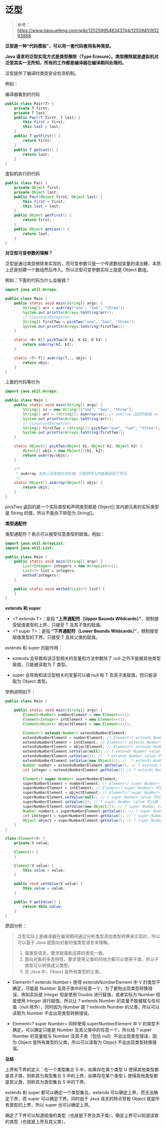 # 泛型

> 参考：https://www.liaoxuefeng.com/wiki/1252599548343744/1255945193293888

**泛型是一种“代码模板”，可以用一套代码套用各种类型。**

**Java 语言的泛型实现方式是类型擦除（Type Erasure）。类型擦除就是虚拟机对泛型其实一无所知，所有的工作都是编译器在编译期间处理的。**

泛型提供了编译时类型安全检测机制。

例如：

编译器看到的代码

```java
public class Pair<T> {
    private T first;
    private T last;
    public Pair(T first, T last) {
        this.first = first;
        this.last = last;
    }
    public T getFirst() {
        return first;
    }
    public T getLast() {
        return last;
    }
}
```

虚拟机执行的代码

```java
public class Pair {
    private Object first;
    private Object last;
    public Pair(Object first, Object last) {
        this.first = first;
        this.last = last;
    }
    public Object getFirst() {
        return first;
    }
    public Object getLast() {
        return last;
    }
}
```





**对泛型可变参数的理解？**

泛型是通过类型擦除来实现的，而可变参数只是一个传递数组变量的语法糖，本质上还是创建一个数组然后传入。所以泛型可变参数实际上就是 Object 数组。

例如：下面的代码为什么会报错？

```java
import java.util.Arrays;

public class Main {
    public static void main(String[] args) {
        String[] arr = asArray("one", "two", "three");
        System.out.println(Arrays.toString(arr));
        // ClassCastException:
        String[] firstTwo = pickTwo("one", "two", "three");
        System.out.println(Arrays.toString(firstTwo));
    }

    static <K> K[] pickTwo(K k1, K k2, K k3) {
        return asArray(k1, k2);
    }

    static <T> T[] asArray(T... objs) {
        return objs;
    }
}
```

上面的代码等价为

```java
import java.util.Arrays;

public class Main {
    public static void main(String[] args) {
        String[] ss = new String[]{"one", "two", "three"};
        String[] arr = (String[]) asArray(ss); // asArray 返回的就是 ss 只不过声明为 Object[]，实际上还是 String[]
        System.out.println(Arrays.toString(arr));
        // ClassCastException:
        String[] firstTwo = (String[]) pickTwo("one", "two", "three"); // pickTwo 返回的是一个新创建的 Object[]，只不过里面的元素实际上是字符串
        System.out.println(Arrays.toString(firstTwo));
    }

    static Object[] pickTwo(Object k1, Object k2, Object k3) {
        Object[] objs = new Object[]{k1, k2};
        return asArray(objs);
    }

    /**
     * asArray 本质上没有做任何处理，只是把传入的数据返回了而已。
     */
    static Object[] asArray(Object[] objs) {
        return objs;
    }
}
```

pickTwo 返回的是一个实际类型和声明类型都是 Object[] 其内部元素的实际类型是 String 的值，所以不能向下转型为 String[]。



**类型通配符**

类型通配符 ? 表示可以接受任意类型的赋值。例如：

```java
import java.util.ArrayList;
import java.util.List;

public class Main {
    public static void main(String[] args) {
        List<Integer> integers = new ArrayList<>();
        List<?> list = integers;
        method(integers);
    }

    public static void method(List<?> list) {
    }
}
```

**extends 和 super**

- \<? extends T\>：是指 **“上界通配符（Upper Bounds Wildcards）”**，限制接受赋值类型的上界，只接受 T 及其子类的赋值。
- \<? super T\>：是指 **“下界通配符（Lower Bounds Wildcards）”**，限制接受赋值类型的下界，只接受 T 及其父类的赋值。

extends 和 super 的副作用：

- extends 会导致和该泛型相关的变量和方法参数除了 null 之外不能被其他类型赋值，只能被读取为 T 类型。

- super 会导致和该泛型相关的变量可以被 null 和 T 及其子类赋值，但只能读取为 Object 类型。

举例说明如下：

```java
public class Main {

    public static void main(String[] args) {
        Element<Number> numberElement = new Element<>(1);
        Element<Integer> intElement = new Element<>(1);
        Element<Object> objectElement = new Element<>(1);

        Element<? extends Number> extendsNumberElement;
        extendsNumberElement = numberElement; // Element<? extends Number> 可被 Element<Number> 赋值
        extendsNumberElement = intElement; // Element<? extends Number> 可被 Element<Number> 赋值
        extendsNumberElement = objectElement; // Element<? extends Number> 不可被 Element<Object> 赋值
        extendsNumberElement.setValue(null); // ? extends Number value 可以赋值为 null
        extendsNumberElement.setValue(2); //  ? extends Number value 不可以被 int 类型赋值
        extendsNumberElement.setValue(new Object()); //  ? extends Number value 不可以被 Object 类型赋值
        Number number = extendsNumberElement.getValue(); // ? extends Number value 可被读取为 Number
        int integer = extendsNumberElement.getValue(); // ? extends Number value 不可被读取为 int

        Element<? super Number> superNumberElement;
        superNumberElement = numberElement; // Element<? super Number> 可被 Element<Number> 赋值
        superNumberElement = intElement; // Element<? super Number> 可被 Element<Integer> 赋值
        superNumberElement = objectElement; // Element<? super Number> 可被 Element<Object> 赋值
        superNumberElement.setValue(null); // ? super Number value 可以赋值为 null
        superNumberElement.setValue(2); // ? super Number value 可以被 int 类型赋值
        superNumberElement.setValue(new Object()); // ? super Number value 不可以被 Object 类型赋值
        Number number1 = superNumberElement.getValue(); // ? super Number value 不可以读取为 Number
        int intteger1 = superNumberElement.getValue(); // ? super Number value 不可以读取为 Integer
        Object object = superNumberElement.getValue(); // ? super Number value 可以读取为 Object
    }
}

class Element<V> {
    private V value;

    Element() {
    }

    Element(V value) {
        this.value = value;
    }

    public void setValue(V value) {
        this.value = value;
    }

    public V getValue() {
        return this.value;
    }
}
```

原因分析：

> 泛型实际上是编译器在编译期间通过分析类型添加类型转换来实现的，所以可以基于 Java 是面向对象的强类型语言来理解。
>
> 1. 强类型语言，要求赋值和运算的类型一致。
> 2. 面向对象的多态特性，要求使用父类的的地方都可以使用子类，所以子类型可以转换成父类型。
> 3. 在 Java 中，Object 是所有类型的父类。

- Element<? extends Number> 使得 extendsNumberElement 中 V 的类型不确定，可能是 Number 及其子类中的任意一个，为了避免出现类型转换错误，例如实际是 Integer 但是使用 Double 进行赋值，或者实际为 Number 但是使用 Integer 进行赋值，所以让 ? extends Number 的变量不能被赋与任何值（null 除外），同时因为 Number 是 ? extends Number 的父类，所以可以读取为 Number 不会出现类型转换错误。

- Element<? super Number> 同样使得 superNumberElement 中 V 的类型不确定，可以确定只能是 Number 及其父类中的任意一个，所以给 ? super Number 的变量赋与 Number 及其子类（包括 null）不会出现类型错误，因为 Object 是所有类型的父类，所以可以读取为 Object 不会出现类型转换错误。

**总结**

上界和下界的定义：在一个类型集合 S 中，如果存在某个类型 U 使得其他类型都是其子类，则称其为类型集合 S 中的上界，如果存在某个类型 L 使得其他类型都是其父类，则称其为类型集合 S 中的下界。 

extends 和 super 都可以确定一个类型集合。extends 可以确定上界，而无法确定下界，而 super 可以确定下界，同时由于 Java 语言的特点导致 Object 就是所有类型的上界，所以 super 也可以确定上界。

确定了下界可以知道赋值的类型（也就是下界及其子类），确定上界可以知道读取的类型（也就是上界及其父类）。
